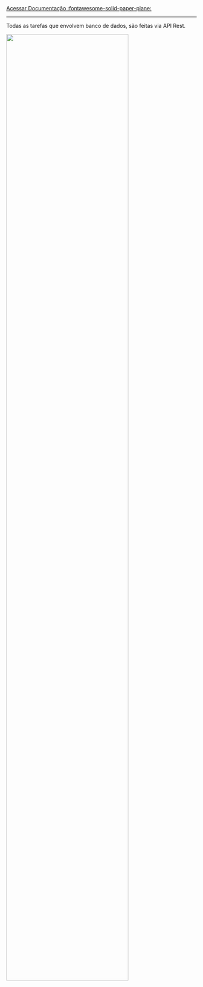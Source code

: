 

<a href="https://marcoslima016.github.io/api_safer-doc/" target="_blank">
Acessar Documentação :fontawesome-solid-paper-plane:
</a>



<!-- [Acessar :fontawesome-solid-paper-plane:](#){ .md-button .md-button--primary } 

[Acessar2 :fontawesome-solid-paper-plane:](#){ .md-button .md-button--teste }  -->



---


Todas as tarefas que envolvem banco de dados, são feitas via API Rest. 



<img src="../assets/api_diagram.png" alt="" width="80%"/>


